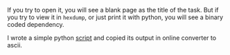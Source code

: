 If you try to open it, you will see a blank page as the title of the task. But if you try to view it in `hexdump`, or just print it with python, you will see a binary coded dependency.

I wrote a simple python [script](script.py) and copied its output in online converter to ascii.
